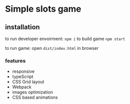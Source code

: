 # Simple slots game

## installation
to run developer envoirment:
```npm i```
to build game
```npm start```

to run game:
open
```dist/index.html```
in browser

### features
- responsive
- typeScript
- CSS Grid layout
- Webpack
- images optimization
- CSS based animations
